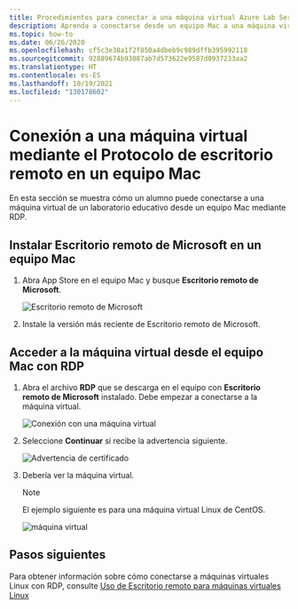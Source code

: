 ```yaml
---
title: Procedimientos para conectar a una máquina virtual Azure Lab Services desde Mac | Microsoft Docs
description: Aprenda a conectarse desde un equipo Mac a una máquina virtual en Azure Lab Services.
ms.topic: how-to
ms.date: 06/26/2020
ms.openlocfilehash: cf5c3e38a1f2f850a4dbeb9c989dffb395992118
ms.sourcegitcommit: 92889674b93087ab7d573622e9587d0937233aa2
ms.translationtype: HT
ms.contentlocale: es-ES
ms.lasthandoff: 10/19/2021
ms.locfileid: "130178602"
---
```

# <a name="connect-to-a-vm-using-remote-desktop-protocol-on-a-mac"></a>Conexión a una máquina virtual mediante el Protocolo de escritorio remoto en un equipo Mac
En esta sección se muestra cómo un alumno puede conectarse a una máquina virtual de un laboratorio educativo desde un equipo Mac mediante RDP.

## <a name="install-microsoft-remote-desktop-on-a-mac"></a>Instalar Escritorio remoto de Microsoft en un equipo Mac
1. Abra App Store en el equipo Mac y busque **Escritorio remoto de Microsoft**.

    ![Escritorio remoto de Microsoft](./media/how-to-use-classroom-lab/install-ms-remote-desktop.png)
1. Instale la versión más reciente de Escritorio remoto de Microsoft. 

## <a name="access-the-vm-from-your-mac-using-rdp"></a>Acceder a la máquina virtual desde el equipo Mac con RDP
1. Abra el archivo **RDP** que se descarga en el equipo con **Escritorio remoto de Microsoft** instalado. Debe empezar a conectarse a la máquina virtual. 

    ![Conexión con una máquina virtual](./media/how-to-use-classroom-lab/connect-linux-vm.png)
1. Seleccione **Continuar** si recibe la advertencia siguiente. 

    ![Advertencia de certificado](./media/how-to-use-classroom-lab/certificate-error.png)
1. Debería ver la máquina virtual. 

    > [!NOTE]
    > El ejemplo siguiente es para una máquina virtual Linux de CentOS. 

    ![máquina virtual](./media/how-to-use-classroom-lab/vm-ui.png)


## <a name="next-steps"></a>Pasos siguientes
Para obtener información sobre cómo conectarse a máquinas virtuales Linux con RDP, consulte [Uso de Escritorio remoto para máquinas virtuales Linux](how-to-use-remote-desktop-linux-student.md)



